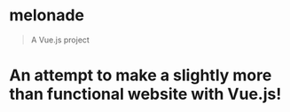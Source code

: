 # melonade

> A Vue.js project

# An attempt to make a slightly more than functional website with Vue.js!